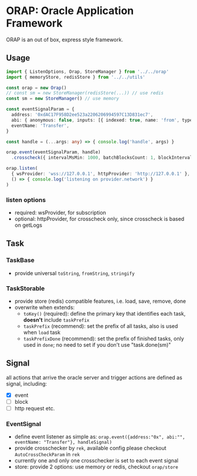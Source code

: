 # ORAP: Oracle Application Framework

ORAP is an out of box, express style framework.

## Usage
```ts
import { ListenOptions, Orap, StoreManager } from '../../orap'
import { memoryStore, redisStore } from '../../utils'

const orap = new Orap()
// const sm = new StoreManager(redisStore(...)) // use redis
const sm = new StoreManager() // use memory

const eventSignalParam = {
  address: '0xdAC17F958D2ee523a2206206994597C13D831ec7',
  abi: { anonymous: false, inputs: [{ indexed: true, name: 'from', type: 'address' }, { indexed: true, name: 'to', type: 'address' }, { indexed: false, name: 'value', type: 'uint256' }], name: 'Transfer', type: 'event' },
  eventName: 'Transfer',
}

const handle = (...args: any) => { console.log('handle', args) }

orap.event(eventSignalParam, handle)
  .crosscheck({ intervalMsMin: 1000, batchBlocksCount: 1, blockIntervalMs: 12000 })

orap.listen(
  { wsProvider: 'wss://127.0.0.1', httpProvider: 'http://127.0.0.1' },
  () => { console.log('listening on provider.network') }
)
```

### listen options
- required: wsProvider, for subscription
- optional: httpProvider, for crosscheck only, since crosscheck is based on getLogs

## Task

### TaskBase
- provide universal `toString`, `fromString`, `stringify` 

### TaskStorable
- provide store (redis) compatible features, i.e. load, save, remove, done
- overwrite when extends:
  - `toKey()` (required): define the primary key that identifies each task, **doesn't** include `taskPrefix`
  - `taskPrefix` (recommend): set the prefix of all tasks, also is used when `load` task
  - `taskPrefixDone` (recommend): set the prefix of finished tasks, only used in `done`; no need to set if you don't use "task.done(sm)"

## Signal

all actions that arrive the oracle server and trigger actions are defined as signal, including:
- [x] event
- [ ] block
- [ ] http request
etc.

### EventSignal
- define event listener as simple as: `orap.event({address:"0x", abi:"", eventName: "Transfer"}, handleSignal)`
- provide crosschecker by `rek`, available config please checkout `AutoCrossCheckParam` in `rek`
- currently one and only one crosschecker is set to each event signal
- store: provide 2 options: use memory or redis, checkout `orap/store`
